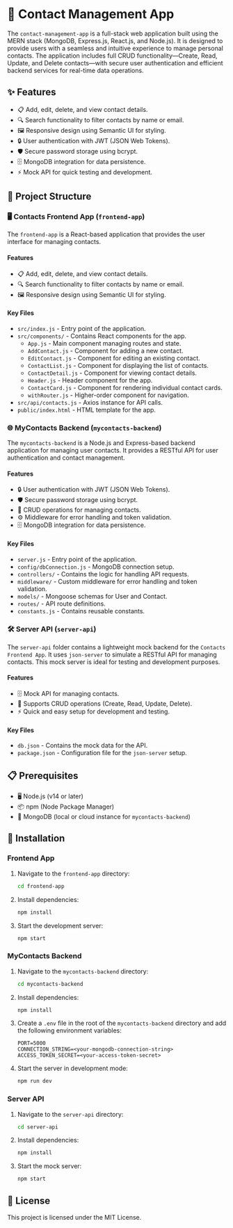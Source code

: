 # 🌟 Contact Management App

The `contact-management-app` is a full-stack web application built using the MERN stack (MongoDB, Express.js, React.js, and Node.js). It is designed to provide users with a seamless and intuitive experience to manage personal contacts. The application includes full CRUD functionality—Create, Read, Update, and Delete contacts—with secure user authentication and efficient backend services for real-time data operations.


## ✨ Features

- 📋 Add, edit, delete, and view contact details.
- 🔍 Search functionality to filter contacts by name or email.
- 🖼️ Responsive design using Semantic UI for styling.
- 🔒 User authentication with JWT (JSON Web Tokens).
- 🛡️ Secure password storage using bcrypt.
- 🗄️ MongoDB integration for data persistence.
- ⚡ Mock API for quick testing and development.

## 📂 Project Structure

### 🖥️ Contacts Frontend App (`frontend-app`)

The `frontend-app` is a React-based application that provides the user interface for managing contacts.

#### Features
- 📋 Add, edit, delete, and view contact details.
- 🔍 Search functionality to filter contacts by name or email.
- 🖼️ Responsive design using Semantic UI for styling.

#### Key Files
- `src/index.js` - Entry point of the application.
- `src/components/` - Contains React components for the app.
  - `App.js` - Main component managing routes and state.
  - `AddContact.js` - Component for adding a new contact.
  - `EditContact.js` - Component for editing an existing contact.
  - `ContactList.js` - Component for displaying the list of contacts.
  - `ContactDetail.js` - Component for viewing contact details.
  - `Header.js` - Header component for the app.
  - `ContactCard.js` - Component for rendering individual contact cards.
  - `withRouter.js` - Higher-order component for navigation.
- `src/api/contacts.js` - Axios instance for API calls.
- `public/index.html` - HTML template for the app.

### 🌐 MyContacts Backend (`mycontacts-backend`)

The `mycontacts-backend` is a Node.js and Express-based backend application for managing user contacts. It provides a RESTful API for user authentication and contact management.

#### Features
- 🔒 User authentication with JWT (JSON Web Tokens).
- 🛡️ Secure password storage using bcrypt.
- 📝 CRUD operations for managing contacts.
- ⚙️ Middleware for error handling and token validation.
- 🗄️ MongoDB integration for data persistence.

#### Key Files
- `server.js` - Entry point of the application.
- `config/dbConnection.js` - MongoDB connection setup.
- `controllers/` - Contains the logic for handling API requests.
- `middleware/` - Custom middleware for error handling and token validation.
- `models/` - Mongoose schemas for User and Contact.
- `routes/` - API route definitions.
- `constants.js` - Contains reusable constants.

### 🛠️ Server API (`server-api`)

The `server-api` folder contains a lightweight mock backend for the `Contacts Frontend App`. It uses `json-server` to simulate a RESTful API for managing contacts. This mock server is ideal for testing and development purposes.

#### Features
- 🗄️ Mock API for managing contacts.
- 🔄 Supports CRUD operations (Create, Read, Update, Delete).
- ⚡ Quick and easy setup for development and testing.

#### Key Files
- `db.json` - Contains the mock data for the API.
- `package.json` - Configuration file for the `json-server` setup.

## 📋 Prerequisites

- 🖥️ Node.js (v14 or later)
- 📦 npm (Node Package Manager)
- 🍃 MongoDB (local or cloud instance for `mycontacts-backend`)

## 🚀 Installation

### Frontend App
1. Navigate to the `frontend-app` directory:
   ```bash
   cd frontend-app
   ```
2. Install dependencies:
   ```bash
   npm install
   ```
3. Start the development server:
   ```bash
   npm start
   ```

### MyContacts Backend
1. Navigate to the `mycontacts-backend` directory:
   ```bash
   cd mycontacts-backend
   ```
2. Install dependencies:
   ```bash
   npm install
   ```
3. Create a `.env` file in the root of the `mycontacts-backend` directory and add the following environment variables:
   ```env
   PORT=5000
   CONNECTION_STRING=<your-mongodb-connection-string>
   ACCESS_TOKEN_SECRET=<your-access-token-secret>
   ```
4. Start the server in development mode:
   ```bash
   npm run dev
   ```

### Server API
1. Navigate to the `server-api` directory:
   ```bash
   cd server-api
   ```
2. Install dependencies:
   ```bash
   npm install
   ```
3. Start the mock server:
   ```bash
   npm start
   ```

## 📜 License

This project is licensed under the MIT License.
